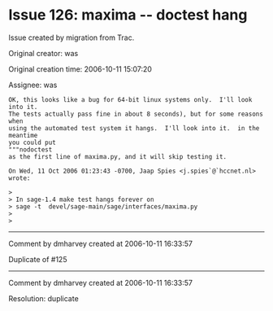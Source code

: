 # Issue 126: maxima -- doctest hang

Issue created by migration from Trac.

Original creator: was

Original creation time: 2006-10-11 15:07:20

Assignee: was


```
OK, this looks like a bug for 64-bit linux systems only.  I'll look into it.
The tests actually pass fine in about 8 seconds), but for some reasons when 
using the automated test system it hangs.  I'll look into it.  in the meantime
you could put 
"""nodoctest
as the first line of maxima.py, and it will skip testing it. 

On Wed, 11 Oct 2006 01:23:43 -0700, Jaap Spies <j.spies`@`hccnet.nl> wrote:

>
> In sage-1.4 make test hangs forever on
> sage -t  devel/sage-main/sage/interfaces/maxima.py
>
>
```



---

Comment by dmharvey created at 2006-10-11 16:33:57

Duplicate of #125


---

Comment by dmharvey created at 2006-10-11 16:33:57

Resolution: duplicate
